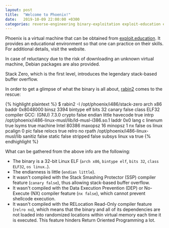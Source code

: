 ```yaml
---
layout: post
title:  "Welcome to Phoenix!"
date:   2019-10-09 22:00:00 +0300
categories: reverse-engineering binary-exploitation exploit-education exploit-education-phoenix
---
```

Phoenix is a virtual machine that can be obtained from [exploit.education][exploit-education]. It provides an educational environment so that one can practice on their skills. For additional details, visit the website.

In case of reluctancy due to the risk of downloading an unknown virtual machine, Debian packages are also provided.

Stack Zero, which is the first level, introduces the legendary stack-based buffer overflow.

In order to get a glimpse of what the binary is all about, [rabin2][rabin2-docs] comes to the rescue:

{% highlight plaintext %}
$ rabin2 -I /opt/phoenix/i486/stack-zero
arch     x86
baddr    0x8048000
binsz    3394
bintype  elf
bits     32
canary   false
class    ELF32
compiler GCC: (GNU) 7.3.0
crypto   false
endian   little
havecode true
intrp    /opt/phoenix/i486-linux-musl/lib/ld-musl-i386.so.1
laddr    0x0
lang     c
linenum  true
lsyms    true
machine  Intel 80386
maxopsz  16
minopsz  1
nx       false
os       linux
pcalign  0
pic      false
relocs   true
relro    no
rpath    /opt/phoenix/i486-linux-musl/lib
sanitiz  false
static   false
stripped false
subsys   linux
va       true
{% endhighlight %}

What can be gathered from the above info are the following:
* The binary is a 32-bit Linux ELF (`arch x86`, `bintype elf`, `bits 32`, `class ELF32`, `os linux`..).
* The endianness is little (`endian little`).
* It wasn't compiled with the Stack Smashing Protector (SSP) compiler feature (`canary false`), thus allowing stack-based buffer overflow.
* It wasn't compiled with the Data Execution Prevention (DEP) or No-Execute (NX) compiler feature (`nx false`), which cannot prevent shellcode execution.
* It wasn't compiled with the RELocation Read-Only compiler feature (`relro no`), which means that the binary and all of its dependencies are not loaded into randomized locations within virtual memory each time it is executed. This feature hinders Return Oriented Programming a lot.

[exploit-education]: https://exploit.education/downloads/
[rabin2-docs]: https://r2wiki.readthedocs.io/en/latest/tools/rabin2/
